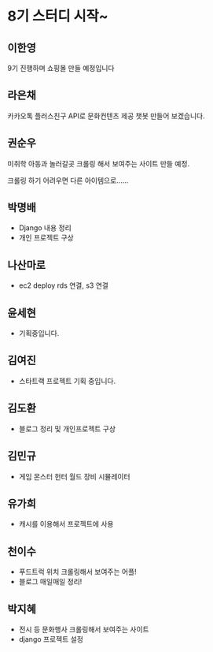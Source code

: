 # 8기 스터디 시작~

## 이한영

9기 진행하며 쇼핑몰 만들 예정입니다

## 라은채
카카오톡 플러스친구 API로 문화컨텐츠 제공 챗봇 만들어 보겠습니다. 


## 권순우

미취학 아동과 놀러갈곳 크롤링 해서 보여주는 사이트 만들 예정.

크롤링 하기 어려우면 다른 아이템으로......

## 박명배

* Django 내용 정리
* 개인 프로젝트 구상


## 나산마로
* ec2 deploy rds 연결, s3 연결

## 윤세현
* 기획중입니다.

## 김여진
* 스타트랙 프로젝트 기획 중입니다.

## 김도환
* 블로그 정리 및 개인프로젝트 구상

## 김민규
* 게임 몬스터 헌터 월드 장비 시뮬레이터

## 유가희
* 캐시를 이용해서 프로젝트에 사용

## 천이수
* 푸드트럭 위치 크롤링해서 보여주는 어플!
* 블로그 매일매일 정리!

## 박지혜
* 전시 등 문화행사 크롤링해서 보여주는 사이트
* django 프로젝트 설정
